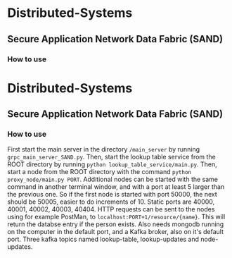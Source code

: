 # Distributed-Systems

## Secure Application Network Data Fabric (SAND)

### How to use

# Distributed-Systems

## Secure Application Network Data Fabric (SAND)

### How to use

First start the main server in the directory `/main_server` by running `grpc_main_server_SAND.py`. Then, start the lookup table service from the ROOT directory by running `python lookup_table_service/main.py`. Then, start a node from the ROOT directory with the command `python proxy_node/main.py PORT`. Additional nodes can be started with the same command in another terminal window, and with a port at least 5 larger than the previous one. So if the first node is started with port 50000, the next should be 50005, easier to do increments of 10. Static ports are 40000, 40001, 40002, 40003, 40404. HTTP requests can be sent to the nodes using for example PostMan, to `localhost:PORT+1/resource/{name}`. This will return the databse entry if the person exists. Also needs mongodb running on the computer in the default port, and a Kafka broker, also on it's default port. Three kafka topics named lookup-table, lookup-updates and node-updates.
